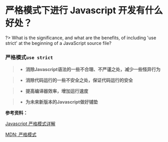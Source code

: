 # 严格模式下进行 Javascript 开发有什么好处？

?> What is the significance, and what are the benefits, of including 'use strict' at the beginning of a JavaScript source file?

### 严格模式`use strict`

> - **消除Javascript语法的一些不合理、不严谨之处，减少一些怪异行为**

> - **消除代码运行的一些不安全之处，保证代码运行的安全**

> - **提高编译器效率，增加运行速度**

> - **为未来新版本的Javascript做好铺垫**

**参考资料：**

[Javascript 严格模式详解](http://www.ruanyifeng.com/blog/2013/01/javascript_strict_mode)

[MDN: 严格模式](https://developer.mozilla.org/zh-CN/docs/Web/JavaScript/Reference/Strict_mode)